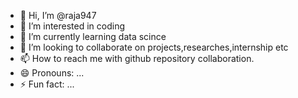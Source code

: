 - 👋 Hi, I’m @raja947
- 👀 I’m interested in coding
- 🌱 I’m currently learning data scince
- 💞️ I’m looking to collaborate on projects,researches,internship etc
- 📫 How to reach me with github repository collaboration.
- 😄 Pronouns: ...
- ⚡ Fun fact: ...

<!---
raja947/raja947 is a ✨ special ✨ repository because its `README.md` (this file) appears on your GitHub profile.
You can click the Preview link to take a look at your changes.
--->
